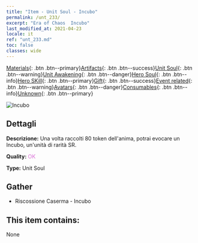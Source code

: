 ```yaml
---
title: "Item - Unit Soul - Incubo"
permalink: /unt_233/
excerpt: "Era of Chaos  Incubo"
last_modified_at: 2021-04-23
locale: it
ref: "unt_233.md"
toc: false
classes: wide
---
```

 [Materials](/ItemsIT/){: .btn .btn--primary}[Artifacts](/ItemsIT/Artifacts/){: .btn .btn--success}[Unit Soul](/ItemsIT/UnitSoul/){: .btn .btn--warning}[Unit Awakening](/ItemsIT/UnitAwakening/){: .btn .btn--danger}[Hero Soul](/ItemsIT/HeroSoul/){: .btn .btn--info}[Hero SKill](/ItemsIT/HeroSkill/){: .btn .btn--primary}[Gift](/ItemsIT/Gift/){: .btn .btn--success}[Event related](/ItemsIT/Events/){: .btn .btn--warning}[Avatars](/ItemsIT/Avatars/){: .btn .btn--danger}[Consumables](/ItemsIT/Consumables/){: .btn .btn--info}[Unknown](/ItemsIT/Unknown/){: .btn .btn--primary}

 ![Incubo](/images/u/ti_mengyanshou.jpg)

## Dettagli
 **Descrizione:** Una volta raccolti 80 token dell'anima, potrai evocare un Incubo, un'unità di rarità SR.

 **Quality:** <span style="color: #DA70D6">OK</span>

 **Type:** Unit Soul

## Gather

*    Riscossione Caserma - Incubo 

## This item contains:

  None

